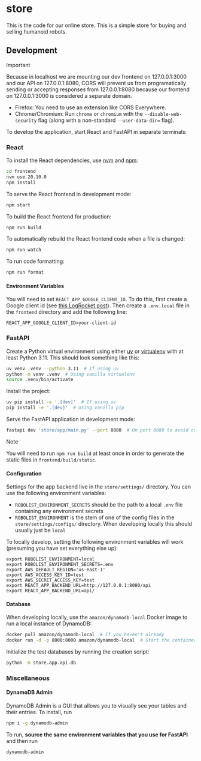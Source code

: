 # store

This is the code for our online store. This is a simple store for buying and selling humanoid robots.

## Development

> [!IMPORTANT]
> Because in localhost we are mounting our dev frontend on 127.0.0.1:3000 and our API on 127.0.0.1:8080, CORS will prevent us from programatically sending or accepting responses from 127.0.0.1:8080 because our frontend on 127.0.0.1:3000 is considered a separate domain.

- Firefox: You need to use an extension like CORS Everywhere.
- Chrome/Chromium: Run `chrome` or `chromium` with the `--disable-web-security` flag (along with a non-standard `--user-data-dir=` flag).

To develop the application, start React and FastAPI in separate terminals:

### React

To install the React dependencies, use [nvm](https://github.com/nvm-sh/nvm) and [npm](https://www.npmjs.com/):

```bash
cd frontend
nvm use 20.10.0
npm install
```

To serve the React frontend in development mode:

```bash
npm start
```

To build the React frontend for production:

```bash
npm run build
```

To automatically rebuild the React frontend code when a file is changed:

```bash
npm run watch
```

To run code formatting:

```bash
npm run format
```

#### Environment Variables

You will need to set `REACT_APP_GOOGLE_CLIENT_ID`. To do this, first create a Google client id (see [this LogRocket post](https://blog.logrocket.com/guide-adding-google-login-react-app/)). Then create a `.env.local` file in the `frontend` directory and add the following line:

```
REACT_APP_GOOGLE_CLIENT_ID=your-client-id
```

### FastAPI

Create a Python virtual environment using either [uv](https://astral.sh/blog/uv) or [virtualenv](https://virtualenv.pypa.io/en/latest/) with at least Python 3.11. This should look something like this:

```bash
uv venv .venv --python 3.11  # If using uv
python -m venv .venv  # Using vanilla virtualenv
source .venv/bin/activate
```

Install the project:

```bash
uv pip install -e '.[dev]'  # If using uv
pip install -e '.[dev]'  # Using vanilla pip
```

Serve the FastAPI application in development mode:

```bash
fastapi dev 'store/app/main.py' --port 8080  # On port 8080 to avoid conflicts with Docker
```

> [!NOTE]
> You will need to run `npm run build` at least once in order to generate the static files in `frontend/build/static`.

#### Configuration

Settings for the app backend live in the `store/settings/` directory. You can use the following environment variables:

- `ROBOLIST_ENVIRONMENT_SECRETS` should be the path to a local `.env` file containing any environment secrets
- `ROBOLIST_ENVIRONMENT` is the stem of one of the config files in the `store/settings/configs/` directory. When developing locally this should usually just be `local`

To locally develop, setting the following environment variables will work (presuming you have set everything else up):

```
export ROBOLIST_ENVIRONMENT=local
export ROBOLIST_ENVIRONMENT_SECRETS=.env
export AWS_DEFAULT_REGION='us-east-1'
export AWS_ACCESS_KEY_ID=test
export AWS_SECRET_ACCESS_KEY=test
export REACT_APP_BACKEND_URL=http://127.0.0.1:8080/api
export REACT_APP_BACKEND_URL=api/
```

#### Database

When developing locally, use the `amazon/dynamodb-local` Docker image to run a local instance of DynamoDB:

```bash
docker pull amazon/dynamodb-local  # If you haven't already
docker run -d -p 8000:8000 amazon/dynamodb-local  # Start the container in the background
```

Initialize the test databases by running the creation script:

```bash
python -m store.app.api.db
```

### Miscellaneous

#### DynamoDB Admin

DynamoDB Admin is a GUI that allows you to visually see your tables and their entries. To install, run

```bash
npm i -g dynamodb-admin
```

To run, **source the same environment variables that you use for FastAPI** and then run

```bash
dynamodb-admin
```

